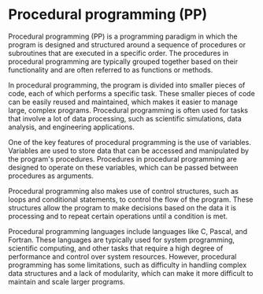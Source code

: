 # Procedural programming (PP)

Procedural programming (PP) is a programming paradigm in which the program is designed and structured around a sequence of procedures or subroutines that are executed in a specific order. The procedures in procedural programming are typically grouped together based on their functionality and are often referred to as functions or methods.

In procedural programming, the program is divided into smaller pieces of code, each of which performs a specific task. These smaller pieces of code can be easily reused and maintained, which makes it easier to manage large, complex programs. Procedural programming is often used for tasks that involve a lot of data processing, such as scientific simulations, data analysis, and engineering applications.

One of the key features of procedural programming is the use of variables. Variables are used to store data that can be accessed and manipulated by the program's procedures. Procedures in procedural programming are designed to operate on these variables, which can be passed between procedures as arguments.

Procedural programming also makes use of control structures, such as loops and conditional statements, to control the flow of the program. These structures allow the program to make decisions based on the data it is processing and to repeat certain operations until a condition is met.

Procedural programming languages include languages like C, Pascal, and Fortran. These languages are typically used for system programming, scientific computing, and other tasks that require a high degree of performance and control over system resources. However, procedural programming has some limitations, such as difficulty in handling complex data structures and a lack of modularity, which can make it more difficult to maintain and scale larger programs.